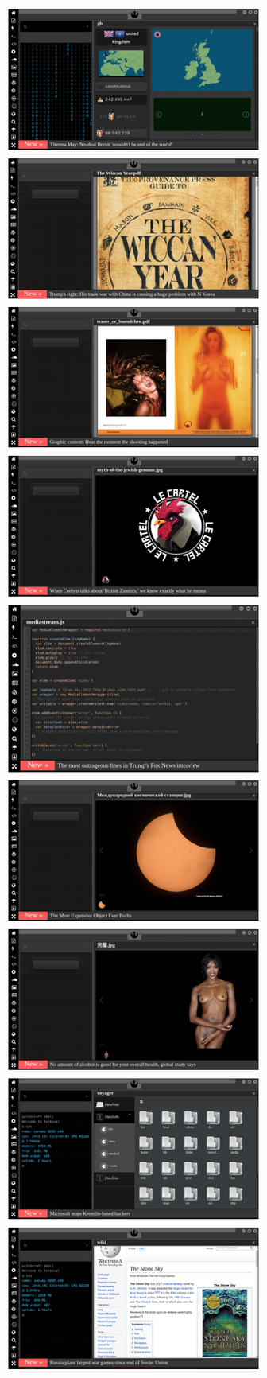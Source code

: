 
[![Image](brexit.png)](https://www.pornhub.com/view_video.php?viewkey=ph5daf2b0666260)

<!-- 
 https://tahir33.uludagsozluk.com/  bkz devletini sosyal mecrada koruyan kuçu gib kuçu
https://tahir33.uludagsozluk.com/ bkz solcuları sikerten kurt aferim kuçu  -->

![Image](wiccanyear.png)

[![Image](hearthemoment.png)](http://www.taschen-transfer.com/media/downloads/teaser_ce_buendchen.pdf)

[![Image](myth-of-the-jewish-genome.png)](https://www.merriam-webster.com/dictionary/chromatic)

![Image](mediasource.png)

![Image](ISS.png)

[![Image](完璧.png)](https://www.ibm.com/developerworks/jp/aix/library/au-errnovariable/index.html)

![Image](voyager.png)

![Image](stone-sky.png)


